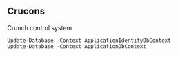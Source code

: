 ## Crucons

Crunch control system

```
Update-Database -Context ApplicationIdentityDbContext
Update-Database -Context ApplicationDbContext
```